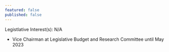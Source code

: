 ```yaml
---
featured: false
published: false
---
```

Legistlative Interest(s): N/A

* Vice Chairman at Legislative Budget and Research Committee until May 2023